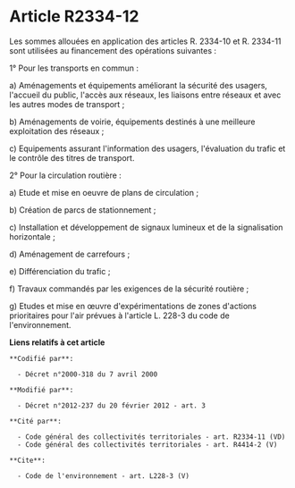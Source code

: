 # Article R2334-12

Les sommes allouées en application des articles R. 2334-10 et R. 2334-11 sont utilisées au financement des opérations
suivantes : 

1° Pour les transports en commun : 

a) Aménagements et équipements améliorant la sécurité des usagers, l'accueil du public, l'accès aux réseaux, les liaisons
entre réseaux et avec les autres modes de transport ; 

b) Aménagements de voirie, équipements destinés à une meilleure exploitation des réseaux ; 

c) Equipements assurant l'information des usagers, l'évaluation du trafic et le contrôle des titres de transport. 

2° Pour la circulation routière : 

a) Etude et mise en oeuvre de plans de circulation ; 

b) Création de parcs de stationnement ; 

c) Installation et développement de signaux lumineux et de la signalisation horizontale ; 

d) Aménagement de carrefours ; 

e) Différenciation du trafic ; 

f) Travaux commandés par les exigences de la sécurité routière ; 

g) Etudes et mise en œuvre d'expérimentations de zones d'actions prioritaires pour l'air prévues à l'article L. 228-3 du code
de l'environnement.

**Liens relatifs à cet article**

	**Codifié par**:

	  - Décret n°2000-318 du 7 avril 2000

	**Modifié par**:

	  - Décret n°2012-237 du 20 février 2012 - art. 3

	**Cité par**:

	  - Code général des collectivités territoriales - art. R2334-11 (VD)
	  - Code général des collectivités territoriales - art. R4414-2 (V)

	**Cite**:

	  - Code de l'environnement - art. L228-3 (V)
